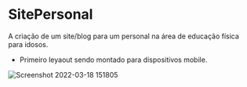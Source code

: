 # SitePersonal

A criação de um site/blog para um personal na área de educação física para idosos.
  - Primeiro leyaout sendo montado para dispositivos mobile.


![Screenshot 2022-03-18 151805](https://user-images.githubusercontent.com/92753487/159060663-c1167c3c-7f1e-4ed7-8c5e-3c2b9f92b50f.png)


